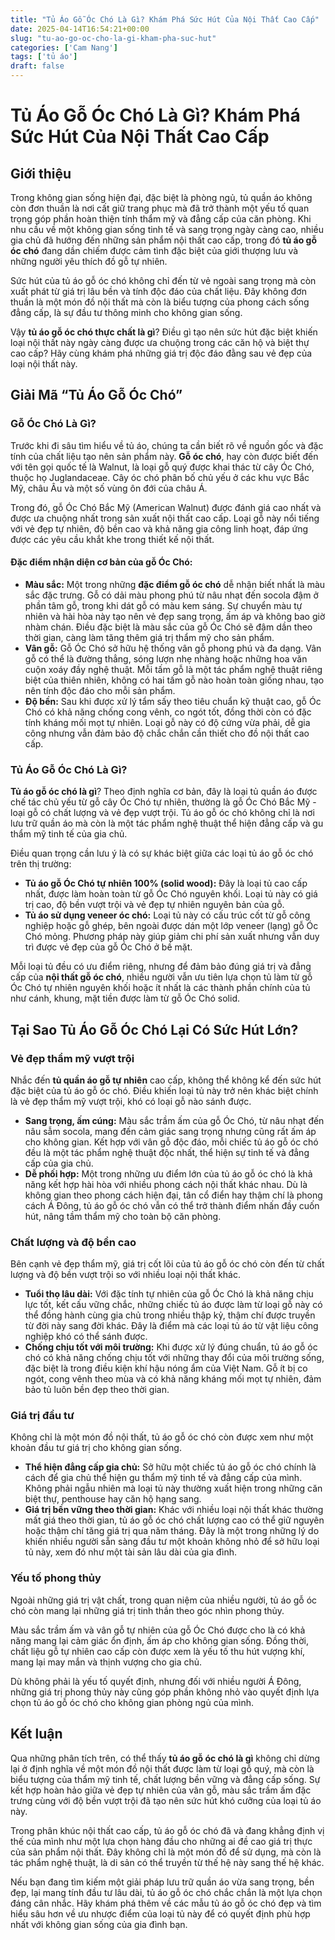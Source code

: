 ```yaml
---
title: "Tủ Áo Gỗ Óc Chó Là Gì? Khám Phá Sức Hút Của Nội Thất Cao Cấp"
date: 2025-04-14T16:54:21+00:00
slug: "tu-ao-go-oc-cho-la-gi-kham-pha-suc-hut"
categories: ['Cam Nang']
tags: ['tủ áo']
draft: false
---
```

# Tủ Áo Gỗ Óc Chó Là Gì? Khám Phá Sức Hút Của Nội Thất Cao Cấp

## Giới thiệu

Trong không gian sống hiện đại, đặc biệt là phòng ngủ, tủ quần áo không còn đơn thuần là nơi cất giữ trang phục mà đã trở thành một yếu tố quan trọng góp phần hoàn thiện tính thẩm mỹ và đẳng cấp của căn phòng. Khi nhu cầu về một không gian sống tinh tế và sang trọng ngày càng cao, nhiều gia chủ đã hướng đến những sản phẩm nội thất cao cấp, trong đó **tủ áo gỗ óc chó** đang dần chiếm được cảm tình đặc biệt của giới thượng lưu và những người yêu thích đồ gỗ tự nhiên.

Sức hút của tủ áo gỗ óc chó không chỉ đến từ vẻ ngoài sang trọng mà còn xuất phát từ giá trị lâu bền và tính độc đáo của chất liệu. Đây không đơn thuần là một món đồ nội thất mà còn là biểu tượng của phong cách sống đẳng cấp, là sự đầu tư thông minh cho không gian sống.

Vậy **tủ áo gỗ óc chó thực chất là gì**? Điều gì tạo nên sức hút đặc biệt khiến loại nội thất này ngày càng được ưa chuộng trong các căn hộ và biệt thự cao cấp? Hãy cùng khám phá những giá trị độc đáo đằng sau vẻ đẹp của loại nội thất này.

## Giải Mã “Tủ Áo Gỗ Óc Chó”

### Gỗ Óc Chó Là Gì?

Trước khi đi sâu tìm hiểu về tủ áo, chúng ta cần biết rõ về nguồn gốc và đặc tính của chất liệu tạo nên sản phẩm này. **Gỗ óc chó**, hay còn được biết đến với tên gọi quốc tế là Walnut, là loại gỗ quý được khai thác từ cây Óc Chó, thuộc họ Juglandaceae. Cây óc chó phân bố chủ yếu ở các khu vực Bắc Mỹ, châu Âu và một số vùng ôn đới của châu Á.

Trong đó, gỗ Óc Chó Bắc Mỹ (American Walnut) được đánh giá cao nhất và được ưa chuộng nhất trong sản xuất nội thất cao cấp. Loại gỗ này nổi tiếng với vẻ đẹp tự nhiên, độ bền cao và khả năng gia công linh hoạt, đáp ứng được các yêu cầu khắt khe trong thiết kế nội thất.

#### Đặc điểm nhận diện cơ bản của gỗ Óc Chó:

* **Màu sắc:** Một trong những **đặc điểm gỗ óc chó** dễ nhận biết nhất là màu sắc đặc trưng. Gỗ có dải màu phong phú từ nâu nhạt đến socola đậm ở phần tâm gỗ, trong khi dát gỗ có màu kem sáng. Sự chuyển màu tự nhiên và hài hòa này tạo nên vẻ đẹp sang trọng, ấm áp và không bao giờ nhàm chán. Điều đặc biệt là màu sắc của gỗ Óc Chó sẽ đậm dần theo thời gian, càng làm tăng thêm giá trị thẩm mỹ cho sản phẩm.
* **Vân gỗ:** Gỗ Óc Chó sở hữu hệ thống vân gỗ phong phú và đa dạng. Vân gỗ có thể là đường thẳng, sóng lượn nhẹ nhàng hoặc những hoa văn cuộn xoáy đầy nghệ thuật. Mỗi tấm gỗ là một tác phẩm nghệ thuật riêng biệt của thiên nhiên, không có hai tấm gỗ nào hoàn toàn giống nhau, tạo nên tính độc đáo cho mỗi sản phẩm.
* **Độ bền:** Sau khi được xử lý tẩm sấy theo tiêu chuẩn kỹ thuật cao, gỗ Óc Chó có khả năng chống cong vênh, co ngót tốt, đồng thời còn có đặc tính kháng mối mọt tự nhiên. Loại gỗ này có độ cứng vừa phải, dễ gia công nhưng vẫn đảm bảo độ chắc chắn cần thiết cho đồ nội thất cao cấp.

### Tủ Áo Gỗ Óc Chó Là Gì?

**Tủ áo gỗ óc chó là gì**? Theo định nghĩa cơ bản, đây là loại tủ quần áo được chế tác chủ yếu từ gỗ cây Óc Chó tự nhiên, thường là gỗ Óc Chó Bắc Mỹ - loại gỗ có chất lượng và vẻ đẹp vượt trội. Tủ áo gỗ óc chó không chỉ là nơi lưu trữ quần áo mà còn là một tác phẩm nghệ thuật thể hiện đẳng cấp và gu thẩm mỹ tinh tế của gia chủ.

Điều quan trọng cần lưu ý là có sự khác biệt giữa các loại tủ áo gỗ óc chó trên thị trường:

* **Tủ áo gỗ Óc Chó tự nhiên 100% (solid wood):** Đây là loại tủ cao cấp nhất, được làm hoàn toàn từ gỗ Óc Chó nguyên khối. Loại tủ này có giá trị cao, độ bền vượt trội và vẻ đẹp tự nhiên nguyên bản của gỗ.
* **Tủ áo sử dụng veneer óc chó:** Loại tủ này có cấu trúc cốt từ gỗ công nghiệp hoặc gỗ ghép, bên ngoài được dán một lớp veneer (lạng) gỗ Óc Chó mỏng. Phương pháp này giúp giảm chi phí sản xuất nhưng vẫn duy trì được vẻ đẹp của gỗ Óc Chó ở bề mặt.

Mỗi loại tủ đều có ưu điểm riêng, nhưng để đảm bảo đúng giá trị và đẳng cấp của **nội thất gỗ óc chó**, nhiều người vẫn ưu tiên lựa chọn tủ làm từ gỗ Óc Chó tự nhiên nguyên khối hoặc ít nhất là các thành phần chính của tủ như cánh, khung, mặt tiền được làm từ gỗ Óc Chó solid.

## Tại Sao Tủ Áo Gỗ Óc Chó Lại Có Sức Hút Lớn?

### Vẻ đẹp thẩm mỹ vượt trội

Nhắc đến **tủ quần áo gỗ tự nhiên** cao cấp, không thể không kể đến sức hút đặc biệt của tủ áo gỗ óc chó. Điều khiến loại tủ này trở nên khác biệt chính là vẻ đẹp thẩm mỹ vượt trội, khó có loại gỗ nào sánh được.

* **Sang trọng, ấm cúng:** Màu sắc trầm ấm của gỗ Óc Chó, từ nâu nhạt đến nâu sẫm socola, mang đến cảm giác sang trọng nhưng cũng rất ấm áp cho không gian. Kết hợp với vân gỗ độc đáo, mỗi chiếc tủ áo gỗ óc chó đều là một tác phẩm nghệ thuật độc nhất, thể hiện sự tinh tế và đẳng cấp của gia chủ.
* **Dễ phối hợp:** Một trong những ưu điểm lớn của tủ áo gỗ óc chó là khả năng kết hợp hài hòa với nhiều phong cách nội thất khác nhau. Dù là không gian theo phong cách hiện đại, tân cổ điển hay thậm chí là phong cách Á Đông, tủ áo gỗ óc chó vẫn có thể trở thành điểm nhấn đầy cuốn hút, nâng tầm thẩm mỹ cho toàn bộ căn phòng.

### Chất lượng và độ bền cao

Bên cạnh vẻ đẹp thẩm mỹ, giá trị cốt lõi của tủ áo gỗ óc chó còn đến từ chất lượng và độ bền vượt trội so với nhiều loại nội thất khác.

* **Tuổi thọ lâu dài:** Với đặc tính tự nhiên của gỗ Óc Chó là khả năng chịu lực tốt, kết cấu vững chắc, những chiếc tủ áo được làm từ loại gỗ này có thể đồng hành cùng gia chủ trong nhiều thập kỷ, thậm chí được truyền từ đời này sang đời khác. Đây là điểm mà các loại tủ áo từ vật liệu công nghiệp khó có thể sánh được.
* **Chống chịu tốt với môi trường:** Khi được xử lý đúng chuẩn, tủ áo gỗ óc chó có khả năng chống chịu tốt với những thay đổi của môi trường sống, đặc biệt là trong điều kiện khí hậu nóng ẩm của Việt Nam. Gỗ ít bị co ngót, cong vênh theo mùa và có khả năng kháng mối mọt tự nhiên, đảm bảo tủ luôn bền đẹp theo thời gian.

### Giá trị đầu tư

Không chỉ là một món đồ nội thất, tủ áo gỗ óc chó còn được xem như một khoản đầu tư giá trị cho không gian sống.

* **Thể hiện đẳng cấp gia chủ:** Sở hữu một chiếc tủ áo gỗ óc chó chính là cách để gia chủ thể hiện gu thẩm mỹ tinh tế và đẳng cấp của mình. Không phải ngẫu nhiên mà loại tủ này thường xuất hiện trong những căn biệt thự, penthouse hay căn hộ hạng sang.
* **Giá trị bền vững theo thời gian:** Khác với nhiều loại nội thất khác thường mất giá theo thời gian, tủ áo gỗ óc chó chất lượng cao có thể giữ nguyên hoặc thậm chí tăng giá trị qua năm tháng. Đây là một trong những lý do khiến nhiều người sẵn sàng đầu tư một khoản không nhỏ để sở hữu loại tủ này, xem đó như một tài sản lâu dài của gia đình.

### Yếu tố phong thủy

Ngoài những giá trị vật chất, trong quan niệm của nhiều người, tủ áo gỗ óc chó còn mang lại những giá trị tinh thần theo góc nhìn phong thủy.

Màu sắc trầm ấm và vân gỗ tự nhiên của gỗ Óc Chó được cho là có khả năng mang lại cảm giác ổn định, ấm áp cho không gian sống. Đồng thời, chất liệu gỗ tự nhiên cao cấp còn được xem là yếu tố thu hút vượng khí, mang lại may mắn và thịnh vượng cho gia chủ.

Dù không phải là yếu tố quyết định, nhưng đối với nhiều người Á Đông, những giá trị phong thủy này cũng góp phần không nhỏ vào quyết định lựa chọn tủ áo gỗ óc chó cho không gian phòng ngủ của mình.

## Kết luận

Qua những phân tích trên, có thể thấy **tủ áo gỗ óc chó là gì** không chỉ dừng lại ở định nghĩa về một món đồ nội thất được làm từ loại gỗ quý, mà còn là biểu tượng của thẩm mỹ tinh tế, chất lượng bền vững và đẳng cấp sống. Sự kết hợp hoàn hảo giữa vẻ đẹp tự nhiên của vân gỗ, màu sắc trầm ấm đặc trưng cùng với độ bền vượt trội đã tạo nên sức hút khó cưỡng của loại tủ áo này.

Trong phân khúc nội thất cao cấp, tủ áo gỗ óc chó đã và đang khẳng định vị thế của mình như một lựa chọn hàng đầu cho những ai đề cao giá trị thực của sản phẩm nội thất. Đây không chỉ là một món đồ để sử dụng, mà còn là tác phẩm nghệ thuật, là di sản có thể truyền từ thế hệ này sang thế hệ khác.

Nếu bạn đang tìm kiếm một giải pháp lưu trữ quần áo vừa sang trọng, bền đẹp, lại mang tính đầu tư lâu dài, tủ áo gỗ óc chó chắc chắn là một lựa chọn đáng cân nhắc. Hãy khám phá thêm về các mẫu tủ áo gỗ óc chó đẹp và tìm hiểu sâu hơn về ưu nhược điểm của loại tủ này để có quyết định phù hợp nhất với không gian sống của gia đình bạn.